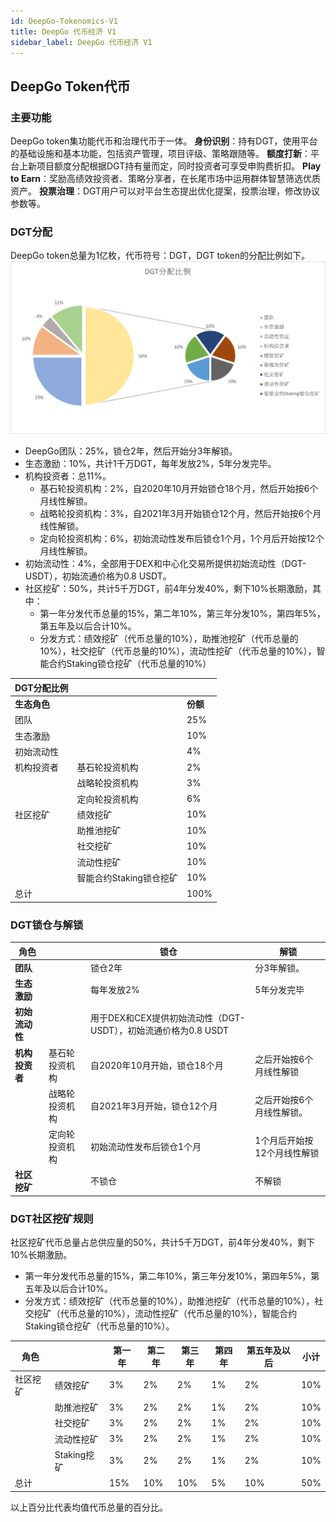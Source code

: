 ```yaml
---
id: DeepGo-Tokenomics-V1
title: DeepGo 代币经济 V1
sidebar_label: DeepGo 代币经济 V1
---
```


## DeepGo Token代币
### 主要功能
DeepGo token集功能代币和治理代币于一体。
**身份识别**：持有DGT，使用平台的基础设施和基本功能，包括资产管理，项目评级、策略跟随等。
**额度打新**：平台上新项目额度分配根据DGT持有量而定，同时投资者可享受申购费折扣。
**Play to Earn**：奖励高绩效投资者、策略分享者，在长尾市场中运用群体智慧筛选优质资产。
**投票治理**：DGT用户可以对平台生态提出优化提案，投票治理，修改协议参数等。
### DGT分配
DeepGo token总量为1亿枚，代币符号：DGT，DGT token的分配比例如下。
![图片.png](/img/token_percentage.png)

- DeepGo团队：25%，锁仓2年，然后开始分3年解锁。
- 生态激励：10%，共计1千万DGT，每年发放2%，5年分发完毕。
- 机构投资者：总11%。
   - 基石轮投资机构：2%，自2020年10月开始锁仓18个月，然后开始按6个月线性解锁。
   - 战略轮投资机构：3%，自2021年3月开始锁仓12个月，然后开始按6个月线性解锁。
   - 定向轮投资机构：6%，初始流动性发布后锁仓1个月，1个月后开始按12个月线性解锁。
- 初始流动性：4%，全部用于DEX和中心化交易所提供初始流动性（DGT-USDT），初始流通价格为0.8 USDT。
- 社区挖矿：50%，共计5千万DGT，前4年分发40%，剩下10%长期激励，其中：
   - 第一年分发代币总量的15%，第二年10%，第三年分发10%，第四年5%，第五年及以后合计10%。
   - 分发方式：绩效挖矿（代币总量的10%），助推池挖矿（代币总量的10%），社交挖矿（代币总量的10%），流动性挖矿（代币总量的10%），智能合约Staking锁仓挖矿（代币总量的10%）
   
| **DGT分配比例** |  |  |
| --- | --- | --- |
| **生态角色** |  | **份额** |
| 团队 |  | 25% |
| 生态激励 |  | 10% |
| 初始流动性 |  | 4% |
| 机构投资者 | 基石轮投资机构 | 2% |
|  | 战略轮投资机构 | 3% |
|  | 定向轮投资机构 | 6% |
| 社区挖矿 | 绩效挖矿 | 10% |
|  | 助推池挖矿 | 10% |
|  | 社交挖矿 | 10% |
|  | 流动性挖矿 | 10% |
|  | 智能合约Staking锁仓挖矿 | 10% |
| 总计 |  | 100% |

### DGT锁仓与解锁
| **角色** |  | **锁仓** | **解锁** |
| --- | --- | --- | --- |
| **团队** |  | 锁仓2年 | 分3年解锁。 |
| **生态激励** |  | 每年发放2% | 5年分发完毕 |
| **初始流动性** |  | 用于DEX和CEX提供初始流动性（DGT-USDT），初始流通价格为0.8 USDT |  |
| **机构投资者** | 基石轮投资机构 | 自2020年10月开始，锁仓18个月 | 之后开始按6个月线性解锁 |
|  | 战略轮投资机构 | 自2021年3月开始，锁仓12个月 | 之后开始按6个月线性解锁。 |
|  | 定向轮投资机构 | 初始流动性发布后锁仓1个月 | 1个月后开始按12个月线性解锁 |
| **社区挖矿** |  | 不锁仓 | 不解锁 |

### DGT社区挖矿规则
社区挖矿代币总量占总供应量的50%，共计5千万DGT，前4年分发40%，剩下10%长期激励。

- 第一年分发代币总量的15%，第二年10%，第三年分发10%，第四年5%，第五年及以后合计10%。
- 分发方式：绩效挖矿（代币总量的10%），助推池挖矿（代币总量的10%），社交挖矿（代币总量的10%），流动性挖矿（代币总量的10%），智能合约Staking锁仓挖矿（代币总量的10%）。

| **角色** |  | **第一年** | **第二年** | **第三年** | **第四年** | **第五年及以后** | **小计** |
| --- | --- | --- | --- | --- | --- | --- | --- |
| 社区挖矿 | 绩效挖矿 | 3% | 2% | 2% | 1% | 2% | 10% |
|  | 助推池挖矿 | 3% | 2% | 2% | 1% | 2% | 10% |
|  | 社交挖矿 | 3% | 2% | 2% | 1% | 2% | 10% |
|  | 流动性挖矿 | 3% | 2% | 2% | 1% | 2% | 10% |
|  | Staking挖矿 | 3% | 2% | 2% | 1% | 2% | 10% |
| 总计 |  | 15% | 10% | 10% | 5% | 10% | 50% |

以上百分比代表均值代币总量的百分比。

